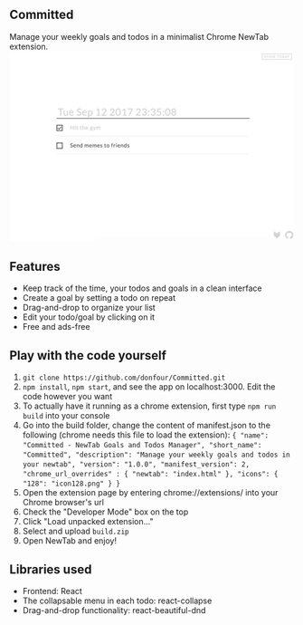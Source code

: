 ## Committed

Manage your weekly goals and todos in a minimalist Chrome NewTab extension.
![Alt text](/demo1.png?raw=true "Minimalist design")

## Features
* Keep track of the time, your todos and goals in a clean interface
* Create a goal by setting a todo on repeat
* Drag-and-drop to organize your list
* Edit your todo/goal by clicking on it
* Free and ads-free

## Play with the code yourself
1. `git clone https://github.com/donfour/Committed.git`
2. `npm install`, `npm start`, and see the app on localhost:3000. Edit the code however you want
3. To actually have it running as a chrome extension, first type `npm run build` into your console
4. Go into the build folder, change the content of manifest.json to the following (chrome needs this file to load the extension):
`
{
  "name": "Committed - NewTab Goals and Todos Manager",
  "short_name": "Committed",
  "description": "Manage your weekly goals and todos in your newtab",
  "version": "1.0.0",
  "manifest_version": 2,
   "chrome_url_overrides" : {
     "newtab": "index.html"
   },
   "icons": {
    "128": "icon128.png"
  }
}
`
5. Open the extension page by entering chrome://extensions/ into your Chrome browser's url
6. Check the "Developer Mode" box on the top
7. Click "Load unpacked extension..."
8. Select and upload `build.zip`
9. Open NewTab and enjoy!

## Libraries used
* Frontend: React
* The collapsable menu in each todo: react-collapse
* Drag-and-drop functionality: react-beautiful-dnd

